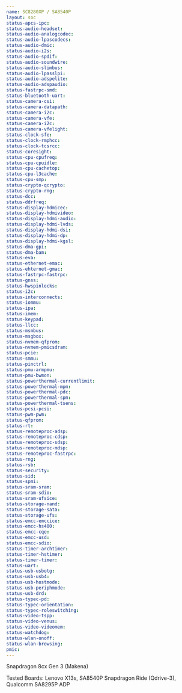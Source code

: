 ```yaml
---
name: SC8280XP / SA8540P
layout: soc
status-apcs-ipc: 
status-audio-headset:
status-audio-analogcodec: 
status-audio-lpascodecs: 
status-audio-dmic: 
status-audio-i2s: 
status-audio-spdif: 
status-audio-soundwire:
status-audio-slimbus: 
status-audio-lpasslpi: 
status-audio-adspelite: 
status-audio-adspaudio: 
status-fastrpc-smd:
status-bluetooth-uart:
status-camera-csi:
status-camera-datapath:
status-camera-i2c:
status-camera-vfe:
status-camera-i2c:
status-camera-vfelight:
status-clock-sfe:
status-clock-rmphcc:
status-clock-tcsrcc:
status-coresight:
status-cpu-cpufreq:
status-cpu-cpuidle:
status-cpu-cachetop:
status-cpu-l3cache:
status-cpu-smp:
status-crypto-qcrypto:
status-crypto-rng:
status-dcc:
status-ddrfreq:
status-display-hdmicec:
status-display-hdmivideo:
status-display-hdmi-audio:
status-display-hdmi-lvds:
status-display-hdmi-dsi:
status-display-hdmi-dp:
status-display-hdmi-kgsl:
status-dma-gpi:
status-dma-bam:
status-eva:
status-ethernet-emac:
status-ehternet-gmac:
status-fastrpc-fastrpc:
status-gnss:
status-hwspinlocks:
status-i2c:
status-interconnects:
status-iommu:
status-ipa:
status-imem:
status-keypad:
status-llcc:
status-msmbus:
status-msgbox:
status-nvmem-qfprom:
status-nvmem-pmicsdram:
status-pcie:
status-smmu:
status-pinctrl:
status-pmu-armpmu:
status-pmu-bwmon:
status-powerthermal-currentlimit:
status-powerthermal-mpm:
status-powerthermal-pdc:
status-powerthermal-spm:
status-powerthermal-tsens:
status-pcsi-pcsi:
status-pwm-pwm:
status-qfprom:
status-rt:
status-remoteproc-adsp:
status-remoteproc-cdsp:
status-remoteproc-sdsp:
status-remoteproc-mdsp:
status-remoteproc-fastrpc:
status-rng:
status-rsb:
status-security:
status-sid:
status-spmi:
status-sram-sram:
status-sram-sdio:
status-sram-ufsice:
status-storage-nand:
status-storage-sata:
status-storage-ufs:
status-emcc-emccice:
status-emcc-hs400:
status-emcc-cqe:
status-emcc-usd:
status-emcc-sdio:
status-timer-archtimer:
status-timer-hstimer:
status-timer-timer:
status-uart:
status-usb-usbotg:
status-usb-usb4:
status-usb-hostmode:
status-usb-periphmode:
status-usb-drd:
status-typec-pd:
status-typec-orientation:
status-typec-roleswitching:
status-video-tspp:
status-video-venus:
status-video-videomem:
status-watchdog:
status-wlan-onoff:
status-wlan-browsing:
pmic: 
---
```

Snapdragon 8cx Gen 3 (Makena)

Tested Boards: Lenovo X13s, SA8540P Snapdragon Ride (Qdrive-3), Qualcomm SA8295P ADP
